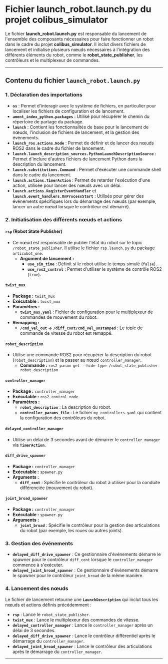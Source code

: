 # Fichier **launch_robot.launch.py** du projet **colibus_simulator**

Le fichier **launch_robot.launch.py** est responsable du lancement de l'ensemble des composants nécessaires pour faire fonctionner un robot dans le cadre du projet **colibus_simulator**. Il inclut divers fichiers de lancement et initialise plusieurs nœuds nécessaires à l'intégration des différents éléments du robot, comme le **robot_state_publisher**, les contrôleurs et le multiplexeur de commandes.

---

## **Contenu du fichier `launch_robot.launch.py`**

### **1. Déclaration des importations**
- **`os`** : Permet d'interagir avec le système de fichiers, en particulier pour localiser les fichiers de configuration et de lancement.
- **`ament_index_python.packages`** : Utilisé pour récupérer le chemin du répertoire de partage du package.
- **`launch`** : Contient les fonctionnalités de base pour le lancement de nœuds, l'inclusion de fichiers de lancement, et la gestion des événements.
- **`launch_ros.actions.Node`** : Permet de définir et de lancer des nœuds ROS2 dans le cadre du fichier de lancement.
- **`launch.launch_description_sources.PythonLaunchDescriptionSource`** : Permet d'inclure d'autres fichiers de lancement Python dans la description du lancement.
- **`launch.substitutions.Command`** : Permet d'exécuter une commande shell dans le cadre du lancement.
- **`launch.actions.TimerAction`** : Permet de retarder l'exécution d'une action, utilisée pour lancer des nœuds avec un délai.
- **`launch.actions.RegisterEventHandler`** et **`launch.event_handlers.OnProcessStart`** : Utilisés pour gérer des événements spécifiques lors du démarrage des nœuds (par exemple, lancer un autre nœud lorsque le contrôleur est démarré).

### **2. Initialisation des différents nœuds et actions**

#### **`rsp` (Robot State Publisher)**
- Ce nœud est responsable de publier l'état du robot sur le topic `/robot_state_publisher`. Il utilise le fichier `rsp.launch.py` du package `articubot_one`.
  - **Argument de lancement :**
    - **`use_sim_time`** : Définit si le robot utilise le temps simulé (`false`).
    - **`use_ros2_control`** : Permet d'utiliser le système de contrôle ROS2 (`true`).

#### **`twist_mux`**
- **Package :** `twist_mux`
- **Exécutable :** `twist_mux`
- **Paramètres :**
  - **`twist_mux.yaml`** : Fichier de configuration pour le multiplexeur de commandes de mouvement du robot.
- **Remapping :**
  - **`/cmd_vel_out` → `/diff_cont/cmd_vel_unstamped`** : Le topic de commande de vitesse du robot est remappé.

#### **`robot_description`**
- Utilise une commande ROS2 pour récupérer la description du robot (`robot_description`) et la passer au nœud `controller_manager`.
  - **Commande :** `ros2 param get --hide-type /robot_state_publisher robot_description`

#### **`controller_manager`**
- **Package :** `controller_manager`
- **Exécutable :** `ros2_control_node`
- **Paramètres :**
  - **`robot_description`** : La description du robot.
  - **`controller_params_file`** : Le fichier `my_controllers.yaml` qui contient la configuration des contrôleurs du robot.

#### **`delayed_controller_manager`**
- Utilise un délai de 3 secondes avant de démarrer le `controller_manager` via **`TimerAction`**.

#### **`diff_drive_spawner`**
- **Package :** `controller_manager`
- **Exécutable :** `spawner.py`
- **Arguments :**
  - **`diff_cont`** : Spécifie le contrôleur du robot à utiliser pour la conduite différenciée (mouvement du robot).

#### **`joint_broad_spawner`**
- **Package :** `controller_manager`
- **Exécutable :** `spawner.py`
- **Arguments :**
  - **`joint_broad`** : Spécifie le contrôleur pour la gestion des articulations du robot (par exemple, les roues ou autres joints).

### **3. Gestion des événements**
- **`delayed_diff_drive_spawner`** : Ce gestionnaire d'événements démarre le spawner pour le contrôleur `diff_cont` lorsque le `controller_manager` commence à s'exécuter.
- **`delayed_joint_broad_spawner`** : Ce gestionnaire d'événements démarre le spawner pour le contrôleur `joint_broad` de la même manière.

### **4. Lancement des nœuds**
Le fichier de lancement retourne une **`LaunchDescription`** qui inclut tous les nœuds et actions définis précédemment :
- **`rsp`** : Lance le `robot_state_publisher`.
- **`twist_mux`** : Lance le multiplexeur des commandes de vitesse.
- **`delayed_controller_manager`** : Lance le `controller_manager` après un délai de 3 secondes.
- **`delayed_diff_drive_spawner`** : Lance le contrôleur différentiel après le démarrage du `controller_manager`.
- **`delayed_joint_broad_spawner`** : Lance le contrôleur des articulations après le démarrage du `controller_manager`.

---


